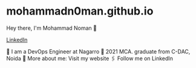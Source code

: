 # mohammadn0man.github.io

Hey there, I'm Mohammad Noman 👋


[LinkedIn](https://www.linkedin.com/in/mohammadn0man/)

🏢 I am a DevOps Engineer at Nagarro
🏫 2021 MCA. graduate from C-DAC, Noida
🙋‍ More about me: Visit my website
🖇 Follow me on LinkedIn
